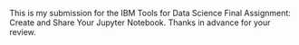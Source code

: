 This is my submission for the IBM Tools for Data Science Final Assignment: Create and Share Your Jupyter Notebook. Thanks in advance for your review.
